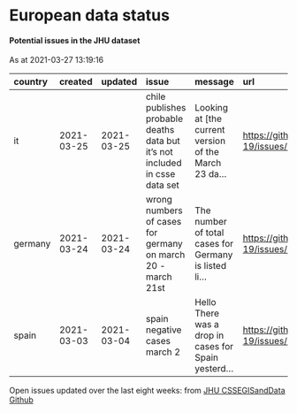 European data status
================

#### Potential issues in the JHU dataset

As at 2021-03-27 13:19:16

| country | created    | updated    | issue                                                                       | message                                              | url                                                      |
| :------ | :--------- | :--------- | :-------------------------------------------------------------------------- | :--------------------------------------------------- | :------------------------------------------------------- |
| it      | 2021-03-25 | 2021-03-25 | chile publishes probable deaths data but it’s not included in csse data set | Looking at \[the current version of the March 23 da… | <https://github.com/CSSEGISandData/COVID-19/issues/3862> |
| germany | 2021-03-24 | 2021-03-24 | wrong numbers of cases for germany on march 20 - march 21st                 | The number of total cases for Germany is listed li…  | <https://github.com/CSSEGISandData/COVID-19/issues/3857> |
| spain   | 2021-03-03 | 2021-03-04 | spain negative cases march 2                                                | Hello There was a drop in cases for Spain yesterd…   | <https://github.com/CSSEGISandData/COVID-19/issues/3754> |

Open issues updated over the last eight weeks: from [JHU CSSEGISandData
Github](https://github.com/CSSEGISandData/COVID-19/)
